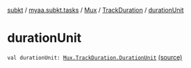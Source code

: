 [subkt](../../../index.md) / [myaa.subkt.tasks](../../index.md) / [Mux](../index.md) / [TrackDuration](index.md) / [durationUnit](./duration-unit.md)

# durationUnit

`val durationUnit: `[`Mux.TrackDuration.DurationUnit`](-duration-unit/index.md) [(source)](https://github.com/Myaamori/SubKt/blob/0.1.19/src/main/kotlin/myaa/subkt/tasks/muxtask.kt#L145)
